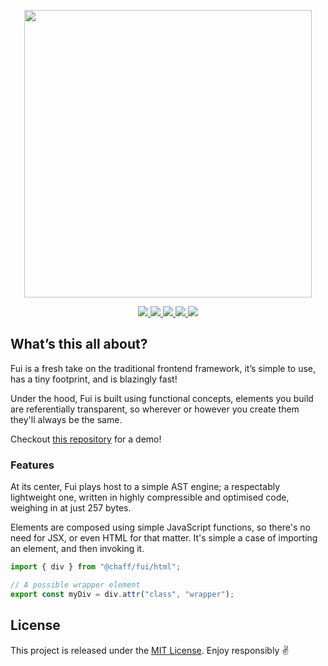 <p align="center">
  <img src="https://cdn.jsdelivr.net/gh/chaffity/.github@master/assets/fui-logo.png" width="460px" />
</p>

<p align="center">
  <a href="https://www.npmjs.com/package/@chaff/fui">
    <img src="https://img.shields.io/npm/v/@chaff/fui.svg?style=flat-square" />
  </a>
  <a href="https://travis-ci.org/Chaffity/fui">
    <img src="https://img.shields.io/travis/Chaffity/fui/master.svg?style=flat-square" />
  </a>
  <a href="https://codecov.io/gh/Chaffity/fui">
    <img src="https://img.shields.io/codecov/c/github/Chaffity/fui.svg?style=flat-square" />
  </a>
  <a href="https://lgtm.com/projects/g/Chaffity/fui">
    <img src="https://img.shields.io/lgtm/grade/javascript/github/Chaffity/fui.svg?style=flat-square">
  </a>

  <img src="https://img.shields.io/depfu/Chaffity/fui.svg?style=flat-square" />
</p>

## What’s this all about?

Fui is a fresh take on the traditional frontend framework, it’s simple to use, has a tiny footprint, and is blazingly fast!

Under the hood, Fui is built using functional concepts, elements you build are referentially transparent, so wherever or however you create them they'll always be the same.

Checkout [this repository](https://git.io/fjvBY) for a demo!

### Features

At its center, Fui plays host to a simple AST engine; a respectably lightweight one, written in highly compressible and optimised code, weighing in at just 257 bytes.

Elements are composed using simple JavaScript functions, so there's no need for JSX, or even HTML for that matter. It's simple a case of importing an element, and then invoking it.

```javascript
import { div } from "@chaff/fui/html";

// A possible wrapper element
export const myDiv = div.attr("class", "wrapper");
```

## License

This project is released under the [MIT License](./LICENSE). Enjoy responsibly ✌️
